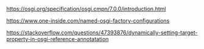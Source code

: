 https://osgi.org/specification/osgi.cmpn/7.0.0/introduction.html

https://www.one-inside.com/named-osgi-factory-configurations

https://stackoverflow.com/questions/47393876/dynamically-setting-target-property-in-osgi-reference-annotatation